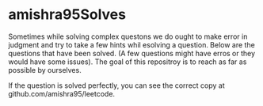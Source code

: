 # amishra95Solves
Sometimes while solving complex questons we do ought to make error in judgment and try to take a few hints whil esolving a question.
Below are the questions that have been solved. (A few questions might have erros or they would have some issues). The goal of this repositroy is to reach as far as possible by ourselves.

If the question is solved perfectly, you can see the correct copy at github.com/amishra95/leetcode.
